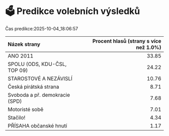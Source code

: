# 🗳️ Predikce volebních výsledků

Čas predikce:2025-10-04_18:06:57

| Názek strany                   |   Procent hlasů (strany s více než 1.0%) |
|:-------------------------------|-----------------------------------------:|
| ANO 2011                       |                                    33.85 |
| SPOLU (ODS, KDU-ČSL, TOP 09)   |                                    24.22 |
| STAROSTOVÉ A NEZÁVISLÍ         |                                    10.76 |
| Česká pirátská strana          |                                     8.71 |
| Svoboda a př. demokracie (SPD) |                                     7.68 |
| Motoristé sobě                 |                                     7.01 |
| Stačilo!                       |                                     4.34 |
| PŘÍSAHA občanské hnutí         |                                     1.17 |